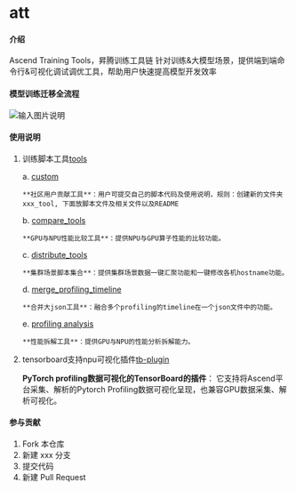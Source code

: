 # att

#### 介绍
Ascend Training Tools，昇腾训练工具链
针对训练&大模型场景，提供端到端命令行&可视化调试调优工具，帮助用户快速提高模型开发效率

#### 模型训练迁移全流程
![输入图片说明](https://foruda.gitee.com/images/1688630725924321015/4c9b3290_11551447.png "屏幕截图")

#### 使用说明

1.  训练脚本工具[tools](https://gitee.com/ascend/att/tree/master/debug/tools)

    a. [custom](http://https://gitee.com/ascend/att/tree/master/debug/tools/custom)

        **社区用户贡献工具**：用户可提交自己的脚本代码及使用说明，规则：创建新的文件夹xxx_tool, 下面放脚本文件及相关文件以及README

    b. [compare_tools](https://gitee.com/ascend/att/tree/master/debug/tools/compare_tools)

        **GPU与NPU性能比较工具**：提供NPU与GPU算子性能的比较功能。

    c. [distribute_tools](http://https://gitee.com/ascend/att/tree/master/debug/tools/distribute_tools)

        **集群场景脚本集合**：提供集群场景数据一键汇聚功能和一键修改各机hostname功能。

    d. [merge_profiling_timeline](https://gitee.com/ascend/att/tree/master/debug/tools/merge_profiling_timeline)

        **合并大json工具**：融合多个profiling的timeline在一个json文件中的功能。

    e. [profiling analysis](https://gitee.com/ascend/att/tree/master/debug/tools/profiling_analyse)

        **性能拆解工具**：提供GPU与NPU的性能分析拆解能力。
    
2.  tensorboard支持npu可视化插件[tb-plugin](https://gitee.com/ascend/att/tree/master/plugins/tensorboard-plugins/tb_plugin)

    **PyTorch profiling数据可视化的TensorBoard的插件**： 它支持将Ascend平台采集、解析的Pytorch Profiling数据可视化呈现，也兼容GPU数据采集、解析可视化。

#### 参与贡献

1.  Fork 本仓库
2.  新建 xxx 分支
3.  提交代码
4.  新建 Pull Request

